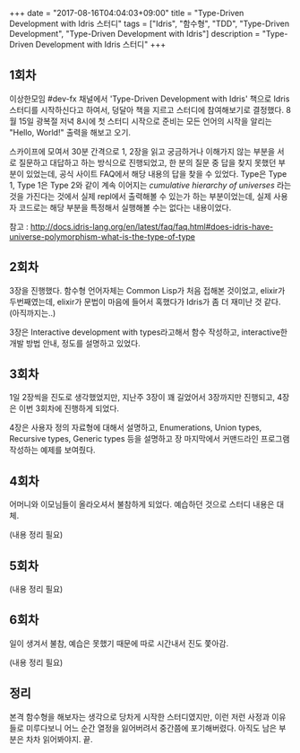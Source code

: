 +++
date = "2017-08-16T04:04:03+09:00"
title = "Type-Driven Development with Idris 스터디"
tags = ["Idris", "함수형", "TDD", "Type-Driven Development", "Type-Driven Development with Idris"]
description = "Type-Driven Development with Idris 스터디"
+++

## 1회차

이상한모임 #dev-fx 채널에서 'Type-Driven Development with Idris' 책으로 Idris 스터디를 시작하신다고 하여서, 덩달아 책을 지르고 스터디에 참여해보기로 결정했다. 8월 15일 광복절 저녁 8시에 첫 스터디 시작으로 준비는 모든 언어의 시작을 알리는 "Hello, World!" 출력을 해보고 오기.

스카이프에 모여서 30분 간격으로 1, 2장을 읽고 궁금하거나 이해가지 않는 부분을 서로 질문하고 대답하고 하는 방식으로 진행되었고, 한 분의 질문 중 답을 찾지 못했던 부분이 있었는데, 공식 사이트 FAQ에서 해당 내용의 답을 찾을 수 있었다. Type은 Type 1, Type 1은 Type 2와 같이 계속 이어지는 *cumulative hierarchy of universes* 라는 것을 가진다는 것에서 실제 repl에서 출력해볼 수 있는가 하는 부분이었는데, 실제 사용자 코드로는 해당 부분을 특정해서 실행해볼 수는 없다는 내용이었다.

참고 : http://docs.idris-lang.org/en/latest/faq/faq.html#does-idris-have-universe-polymorphism-what-is-the-type-of-type

## 2회차

3장을 진행했다. 함수형 언어자체는 Common Lisp가 처음 접해본 것이었고, elixir가 두번째였는데, elixir가 문법이 마음에 들어서 혹했다가 Idris가 좀 더 재미난 것 같다. (아직까지는..)

3장은 Interactive development with types라고해서 함수 작성하고, interactive한 개발 방법 안내, 정도를 설명하고 있었다.

## 3회차

1일 2장씩을 진도로 생각했었지만, 지난주 3장이 꽤 길었어서 3장까지만 진행되고, 4장은 이번 3회차에 진행하게 되었다. 

4장은 사용자 정의 자료형에 대해서 설명하고, Enumerations, Union types, Recursive types, Generic types 등을 설명하고 장 마지막에서 커맨드라인 프로그램 작성하는 예제를 보여줬다.

## 4회차

어머니와 이모님들이 올라오셔서 불참하게 되었다. 예습하던 것으로 스터디 내용은 대체. 

(내용 정리 필요)

## 5회차

(내용 정리 필요)

## 6회차

일이 생겨서 불참, 예습은 못했기 때문에 따로 시간내서 진도 쫓아감.

(내용 정리 필요)

## 정리

본격 함수형을 해보자는 생각으로 당차게 시작한 스터디였지만, 이런 저런 사정과 이유들로 미루다보니 어느 순간 열정을 잃어버려서 중간쯤에 포기해버렸다. 아직도 남은 부분은 차차 읽어봐야지. 끝.